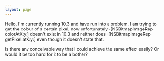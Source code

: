 ```yaml
---
layout: page
---
```


Hello, I'm currently running 10.3 and have run into a problem. I am trying to get the colour of a certain pixel, now unfortunately -[NSBitmapImageRep colorAtX:y:] doesn't exist in 10.3 and neither does -[NSBitmapImageRep getPixel:atX:y:] even though it doesn't state that.

Is there any conceivable way that I could achieve the same effect easily? Or would it be too hard for it to be a bother?
